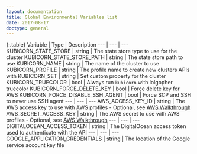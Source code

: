 ```yaml
---
layout: documentation
title: Global Environmental Variables list
date: 2017-08-17
doctype: general
---
```


{:.table}
Variable | Type | Description
--- | --- | ---
KUBICORN_STATE_STORE | string | The state store type to use for the cluster
KUBICORN_STATE_STORE_PATH | string | The state store path to use
KUBICORN_NAME | string | The name of the cluster to use
KUBICORN_PROFILE | string | The profile name to create new clusters APIs with
KUBICORN_SET | string | Set custom property for the cluster
KUBICORN_TRUECOLOR | bool | Always run `kubicorn` with lolgopher truecolor
KUBICORN_FORCE_DELETE_KEY | bool | Force delete key for AWS
KUBICORN_FORCE_DISABLE_SSH_AGENT | bool | Force SCP and SSH to never use SSH agent
--- | --- | ---
AWS_ACCESS_KEY_ID | string | The AWS access key to use with AWS profiles - Optional, see [AWS Walkthrough](http://kubicorn.io/documentation/aws-walkthrough.html)
AWS_SECRET_ACCESS_KEY | string | The AWS secret to use with AWS profiles - Optional, see [AWS Walkthrough](http://kubicorn.io/documentation/aws-walkthrough.html)
--- | --- | ---
DIGITALOCEAN_ACCESS_TOKEN | string | The DigitalOcean access token used to authenticate with the API
--- | --- | ---
GOOGLE_APPLICATION_CREDENTIALS | string | The location of the Google service account key file
